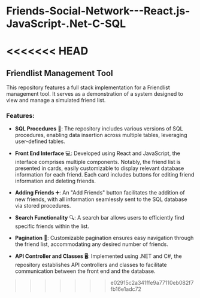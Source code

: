 # Friends-Social-Network---React.js-JavaScript-.Net-C-SQL
<<<<<<< HEAD
=======

## Friendlist Management Tool

This repository features a full stack implementation for a Friendlist management tool. It serves as a demonstration of a system designed to view and manage a simulated friend list.

### Features:

- **SQL Procedures** 💾: The repository includes various versions of SQL procedures, enabling data insertion across multiple tables, leveraging user-defined tables.

- **Front End Interface** 💻: Developed using React and JavaScript, the interface comprises multiple components. Notably, the friend list is presented in cards, easily customizable to display relevant database information for each friend. Each card includes buttons for editing friend information and deleting friends.

- **Adding Friends** ➕: An "Add Friends" button facilitates the addition of new friends, with all information seamlessly sent to the SQL database via stored procedures.

- **Search Functionality** 🔍: A search bar allows users to efficiently find specific friends within the list.

- **Pagination** 📄: Customizable pagination ensures easy navigation through the friend list, accommodating any desired number of friends.

- **API Controller and Classes** 🖥️: Implemented using .NET and C#, the repository establishes API controllers and classes to facilitate communication between the front end and the database.
>>>>>>> e02915c2a341ffe9a77110eb082f7fb16e1adc72
